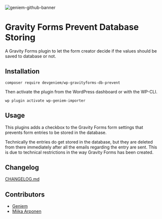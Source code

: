![geniem-github-banner](https://cloud.githubusercontent.com/assets/5691777/14319886/9ae46166-fc1b-11e5-9630-d60aa3dc4f9e.png)

# Gravity Forms Prevent Database Storing

A Gravity Forms plugin to let the form creator decide if the values should be saved to database or not.

## Installation

```
composer require devgeniem/wp-gravityforms-db-prevent
```
Then activate the plugin from the WordPress dashboard or with the WP-CLI.

```
wp plugin activate wp-geniem-importer
```

## Usage

This plugins adds a checkbox to the Gravity Forms form settings that prevents form entries to be stored in the database.

Technically the entries do get stored in the database, but they are deleted from there immediately after all the emails regarding the entry are sent. This is due to technical restrictions in the way Gravity Forms has been created.

## Changelog

[CHANGELOG.md](CHANGELOG.md)

## Contributors

-  [Geniem](https://github.com/devgeniem)
-  [Miika Arponen](https://github.com/nomafin)
